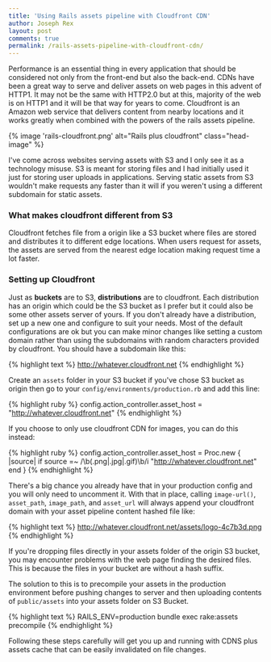 ```yaml
---
title: 'Using Rails assets pipeline with Cloudfront CDN'
author: Joseph Rex
layout: post
comments: true
permalink: /rails-assets-pipeline-with-cloudfront-cdn/
---
```


Performance is an essential thing in every application that should be considered not only from the front-end but also the back-end. CDNs have been a great way to serve and deliver assets on web pages in this advent of HTTP1. It may not be the same with HTTP2.0 but at this, majority of the web is on HTTP1 and it will be that way for years to come. Cloudfront is an Amazon web service that delivers content from nearby locations and it works greatly when combined with the powers of the rails assets pipeline.
<!--more-->
{% image 'rails-cloudfront.png' alt="Rails plus cloudfront" class="head-image" %}

I've come across websites serving assets with S3 and I only see it as a technology misuse. S3 is meant for storing files and I had initially used it just for storing user uploads in applications. Serving static assets from S3 wouldn't make requests any faster than it will if you weren't using a different subdomain for static assets.

### What makes cloudfront different from S3

Cloudfront fetches file from a origin like a S3 bucket where files are stored and distributes it to different edge locations. When users request for assets, the assets are served from the nearest edge location making request time a lot faster.

### Setting up Cloudfront

Just as **buckets** are to S3, **distributions** are to cloudfront. Each distribution has an origin which could be the S3 bucket as I prefer but it could also be some other assets server of yours. If you don't already have a distribution, set up a new one and configure to suit your needs. Most of the default configurations are ok but you can make minor changes like setting a custom domain rather than using the subdomains with random characters provided by cloudfront. You should have a subdomain like this:

{% highlight text %}
http://whatever.cloudfront.net
{% endhighlight %}

Create an `assets` folder in your S3 bucket if you've chose S3 bucket as origin then go to your `config/environments/production.rb` and add this line:

{% highlight ruby %}
config.action_controller.asset_host = "http://whatever.cloudfront.net"
{% endhighlight %}

If you choose to only use cloudfront CDN for images, you can do this instead:

{% highlight ruby %}
config.action_controller.asset_host = Proc.new { |source|
  if source =~ /\b(.png|.jpg|.gif)\b/i
    "http://whatever.cloudfront.net"
  end
}
{% endhighlight %}

There's a big chance you already have that in your production config and you will only need to uncomment it. With that in place, calling ```image-url()```, ```asset_path```, ```image_path```, and ```asset_url``` will always append your cloudfront domain with your asset pipeline content hashed file like:

{% highlight text %}
http://whatever.cloudfront.net/assets/logo-4c7b3d.png
{% endhighlight %}

If you're dropping files directly in your assets folder of the origin S3 bucket, you may encounter problems with the web page finding the desired files. This is because the files in your bucket are without a hash suffix.

The solution to this is to precompile your assets in the production environment before pushing changes to server and then uploading contents of ```public/assets``` into your assets folder on S3 Bucket.

{% highlight text %}
RAILS_ENV=production bundle exec rake:assets precompile
{% endhighlight %}

Following these steps carefully will get you up and running with CDNS plus assets cache that can be easily invalidated on file changes.